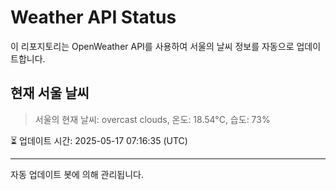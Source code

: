 
# Weather API Status

이 리포지토리는 OpenWeather API를 사용하여 서울의 날씨 정보를 자동으로 업데이트합니다.

## 현재 서울 날씨
> 서울의 현재 날씨: overcast clouds, 온도: 18.54°C, 습도: 73%

⏳ 업데이트 시간: 2025-05-17 07:16:35 (UTC)

---
자동 업데이트 봇에 의해 관리됩니다.
